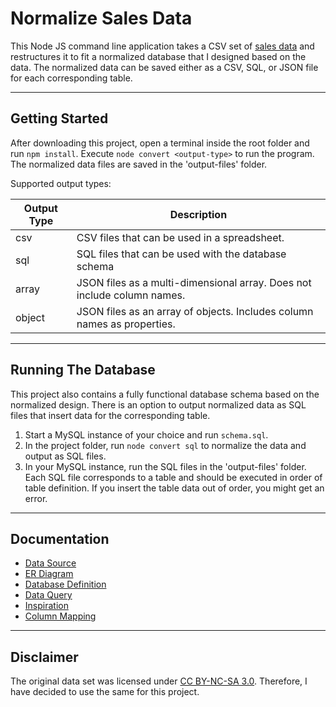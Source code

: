 # Normalize Sales Data

This Node JS command line application takes a CSV set of [sales data](https://www.kaggle.com/kyanyoga/sample-sales-data) and restructures it to fit a normalized database that I designed based on the data. The normalized data can be saved either as a CSV, SQL, or JSON file for each corresponding table.

---


## Getting Started
After downloading this project, open a terminal inside the root folder and run `npm install`. Execute `node convert <output-type>` to run the program. The normalized data files are saved in the 'output-files' folder.

Supported output types:

| Output Type | Description |
|---|---|
| csv | CSV files that can be used in a spreadsheet. |
| sql | SQL files that can be used with the database schema |
| array | JSON files as a multi-dimensional array. Does not include column names. |
| object | JSON files as an array of objects. Includes column names as properties. |




---

## Running The Database
This project also contains a fully functional database schema based on the normalized design. There is an option to output normalized data as SQL files that insert data for the corresponding table.

1. Start a MySQL instance of your choice and run `schema.sql`.
2. In the project folder, run `node convert sql` to normalize the data and output as SQL files.
3. In your MySQL instance, run the SQL files in the 'output-files' folder. Each SQL file corresponds to a table and should be executed in order of table definition. If you insert the table data out of order, you might get an error.

---

## Documentation
* [Data Source](https://www.kaggle.com/kyanyoga/sample-sales-data)
* [ER Diagram](./relational-diagram/sales.svg)
* [Database Definition](./schema.sql)
* [Data Query](./sales_data_query.sql)
* [Inspiration](./info/inspiration.md)
* [Column Mapping](./info/col-map.md)

---

## Disclaimer
The original data set was licensed under [CC BY-NC-SA 3.0](https://creativecommons.org/licenses/by-nc-sa/3.0/au/). Therefore, I have decided to use the same for this project.

